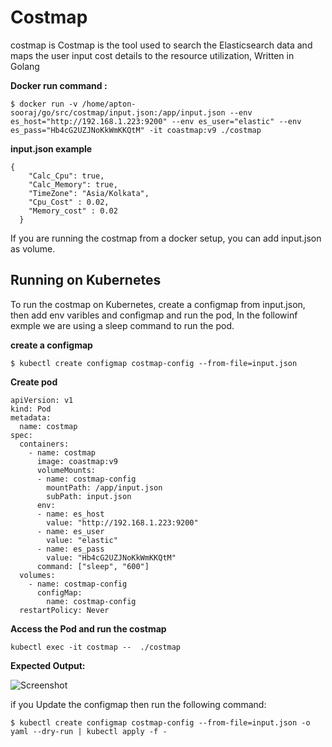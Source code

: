 # Costmap

costmap is Costmap is the tool used to search the Elasticsearch data and maps the user input cost details to the resource utilization, Written in Golang


**Docker run command :** 
```
$ docker run -v /home/apton-sooraj/go/src/costmap/input.json:/app/input.json --env es_host="http://192.168.1.223:9200" --env es_user="elastic" --env es_pass="Hb4cG2UZJNoKkWmKKQtM" -it coastmap:v9 ./costmap
```

**input.json example**

```
{
    "Calc_Cpu": true,
    "Calc_Memory": true,
    "TimeZone": "Asia/Kolkata",
    "Cpu_Cost" : 0.02,
    "Memory_cost" : 0.02
  }
```
If you are running the costmap from a docker setup, you can add input.json as volume.

## Running on Kubernetes

To run the costmap on Kubernetes, create a configmap from input.json, then add env varibles and configmap and run the pod, In the followinf exmple we are using a sleep command to run the pod. 

**create a configmap**
```
$ kubectl create configmap costmap-config --from-file=input.json
```
**Create pod**

```
apiVersion: v1
kind: Pod
metadata:
  name: costmap
spec:
  containers:
    - name: costmap
      image: coastmap:v9
      volumeMounts:
      - name: costmap-config
        mountPath: /app/input.json
        subPath: input.json
      env:
      - name: es_host
        value: "http://192.168.1.223:9200"      
      - name: es_user
        value: "elastic"
      - name: es_pass
        value: "Hb4cG2UZJNoKkWmKKQtM"
      command: ["sleep", "600"]
  volumes:
    - name: costmap-config
      configMap:
        name: costmap-config
  restartPolicy: Never

```
**Access the Pod and run the costmap**

```
kubectl exec -it costmap --  ./costmap
```
**Expected Output:**

![Screenshot](https://github.com/aptonworks/operations/blob/costkube/costkube/costmap/costmap.png)

if you  Update the configmap then run the following command:
```
$ kubectl create configmap costmap-config --from-file=input.json -o yaml --dry-run | kubectl apply -f -
 ```